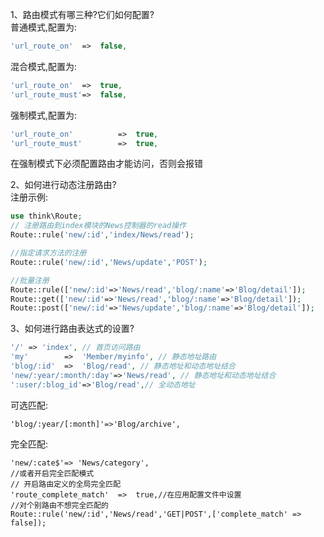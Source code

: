 1、路由模式有哪三种?它们如何配置?<br>
普通模式,配置为:
```php
'url_route_on'  =>  false,
```
混合模式,配置为:
```php
'url_route_on'  =>  true,
'url_route_must'=>  false,
```
强制模式,配置为:
```php
'url_route_on'  		=>  true,
'url_route_must'		=>  true,
```
在强制模式下必须配置路由才能访问，否则会报错<br>

2、如何进行动态注册路由?<br>
注册示例:
```php
use think\Route;
// 注册路由到index模块的News控制器的read操作
Route::rule('new/:id','index/News/read');

//指定请求方法的注册
Route::rule('new/:id','News/update','POST');

//批量注册
Route::rule(['new/:id'=>'News/read','blog/:name'=>'Blog/detail']);
Route::get(['new/:id'=>'News/read','blog/:name'=>'Blog/detail']);
Route::post(['new/:id'=>'News/update','blog/:name'=>'Blog/detail']);
```

3、如何进行路由表达式的设置?
```php
'/' => 'index', // 首页访问路由
'my'        =>  'Member/myinfo', // 静态地址路由
'blog/:id'  =>  'Blog/read', // 静态地址和动态地址结合
'new/:year/:month/:day'=>'News/read', // 静态地址和动态地址结合
':user/:blog_id'=>'Blog/read',// 全动态地址
```
可选匹配:
```
'blog/:year/[:month]'=>'Blog/archive',
```
完全匹配:
```
'new/:cate$'=> 'News/category',
//或者开启完全匹配模式
// 开启路由定义的全局完全匹配
'route_complete_match'  =>  true,//在应用配置文件中设置
//对个别路由不想完全匹配的
Route::rule('new/:id','News/read','GET|POST',['complete_match' => false]);
```

